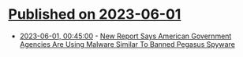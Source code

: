 # [Published on 2023-06-01](index.md)

* [2023-06-01, 00:45:00](https://yro.slashdot.org/story/23/05/31/2258214/new-report-says-american-government-agencies-are-using-malware-similar-to-banned-pegasus-spyware?utm_source=rss1.0mainlinkanon&utm_medium=feed) - [New Report Says American Government Agencies Are Using Malware Similar To Banned Pegasus Spyware](https://yro.slashdot.org/story/23/05/31/2258214/new-report-says-american-government-agencies-are-using-malware-similar-to-banned-pegasus-spyware?utm_source=rss1.0mainlinkanon&utm_medium=feed)
